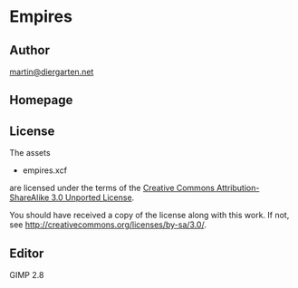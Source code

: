 Empires
=======

Author
------

martin@diergarten.net

Homepage
--------


License
-------

The assets

* empires.xcf

are licensed under the terms of the
[Creative Commons Attribution-ShareAlike 3.0 Unported License](../../../COPYING).

You should have received a copy of the license along with this
work.  If not, see <http://creativecommons.org/licenses/by-sa/3.0/>.

Editor
------

GIMP 2.8
